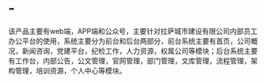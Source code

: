 # -
该产品主要有web端，APP端和公众号，主要针对拉萨城市建设有限公司内部员工办公平台的使用，系统主要分为前台和后台两部分，前台系统主要有首页，公司概况，新闻咨询，党建平台，纪检工作，人力资源，权属公司等模块；后台系统主要有工作台，内部公告，公文管理，官网管理，部门管理，文库管理，流程管理，架构管理，培训资源，个人中心等模块。
